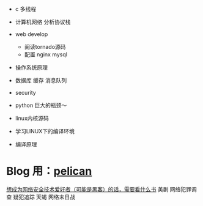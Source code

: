 * c 多线程
* 计算机网络 分析协议栈
* web develop
   	- 阅读tornado源码
   	- 配置 nginx mysql
* 操作系统原理
* 数据库 缓存 消息队列
* security

* python 巨大的瓶颈～
* linux内核源码
* 学习LINUX下的编译环境
* 编译原理


# Blog 用：[pelican](https://pelican-docs-chs.readthedocs.io/en/latest/)


[想成为网络安全技术爱好者（可能是黑客）的话，需要看什么书](http://www.zhihu.com/question/26677156)
美剧
	网络犯罪调查
	疑犯追踪
	天蝎
	网络末日战
